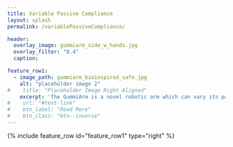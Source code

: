 ```yaml
---
title: Variable Passive Compliance
layout: splash
permalink: /variablePassiveCompliance/

header:
  overlay_image: gummiarm_side_w_hands.jpg
  overlay_filter: "0.4"
  caption:

feature_row1:
  - image_path: gummiarm_bioinspired_safe.jpg
    alt: "placeholder image 2"
#    title: "Placeholder Image Right Aligned"
    excerpt: 'The GummiArm is a novel robotic arm which can vary its passive compliance (or softness) through its agonist-antagonist actuator-tendon configuration. That is, with the ability to co-contract muscles to increase joint stiffness. A bit like you and I, in other words.<br><br> This means that it can afford exotic behaviours such as shock absorption, energy storage during motion (throwing), stiffness variation in real-time, and more.<br><br> Such features seem key to enable robots to co-exist and co-operate with people on the one hand, and to get closer to the human levels of manipulation, on the other hand, [(Vanderborght et al., 2013)](http://www.sciencedirect.com/science/article/pii/S0921889013001188){:target="_blank"}.<br> <br>The technology also makes the GummiArm robust to unpredicted or unpredictable perturbations, while affording adaptability and accuracy when needed. More details on these features can be found in [(Stoelen et al., 2016)](https://www.researchgate.net/publication/303881123_Co-Exploring_Actuator_Antagonism_and_Bio-Inspired_Control_in_a_Printable_Robot_Arm){:target="_blank"}.'
#    url: "#test-link"
#    btn_label: "Read More"
#    btn_class: "btn--inverse"
---
```


{% include feature_row id="feature_row1" type="right" %}

